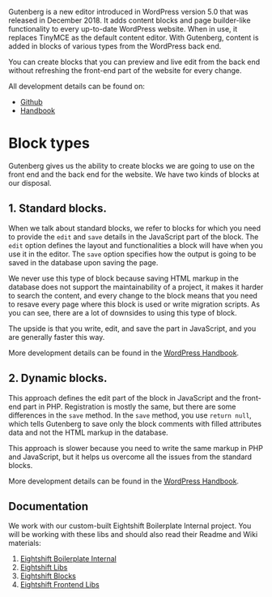 Gutenberg is a new editor introduced in WordPress version 5.0 that was released in December 2018. It adds content blocks and page builder-like functionality to every up-to-date WordPress website. When in use, it replaces TinyMCE as the default content editor. With Gutenberg, content is added in blocks of various types from the WordPress back end.

You can create blocks that you can preview and live edit from the back end without refreshing the front-end part of the website for every change.

All development details can be found on:
- [Github](https://github.com/WordPress/gutenberg/)
- [Handbook](https://developer.wordpress.org/block-editor/)

# Block types
Gutenberg gives us the ability to create blocks we are going to use on the front end and the back end for the website. We have two kinds of blocks at our disposal.

## 1. Standard blocks.
When we talk about standard blocks, we refer to blocks for which you need to provide the `edit` and `save` details in the JavaScript part of the block. The `edit` option defines the layout and functionalities a block will have when you use it in the editor. The `save` option specifies how the output is going to be saved in the database upon saving the page.

We never use this type of block because saving HTML markup in the database does not support the maintainability of a project, it makes it harder to search the content, and every change to the block means that you need to resave every page where this block is used or write migration scripts. As you can see, there are a lot of downsides to using this type of block.

The upside is that you write, edit, and save the part in JavaScript, and you are generally faster this way.

More development details can be found in the [WordPress Handbook](https://developer.wordpress.org/block-editor/tutorials/block-tutorial/writing-your-first-block-type/).


## 2. Dynamic blocks.
This approach defines the edit part of the block in JavaScript and the front-end part in PHP. Registration is mostly the same, but there are some differences in the `save` method. In the `save` method, you use `return null`, which tells Gutenberg to save only the block comments with filled attributes data and not the HTML markup in the database.

This approach is slower because you need to write the same markup in PHP and JavaScript, but it helps us overcome all the issues from the standard blocks.

More development details can be found in the [WordPress Handbook](https://developer.wordpress.org/block-editor/tutorials/block-tutorial/creating-dynamic-blocks/).

## Documentation
We work with our custom-built Eightshift Boilerplate Internal project. You will be working with these libs and should also read their Readme and Wiki materials:
1. [Eightshift Boilerplate Internal](https://github.com/infinum/eightshift-boilerplate-internal)
2. [Eightshift Libs](https://github.com/infinum/eightshift-libs)
3. [Eightshift Blocks](https://github.com/infinum/eightshift-blocks)
4. [Eightshift Frontend Libs](https://github.com/infinum/eightshift-frontend-libs)
